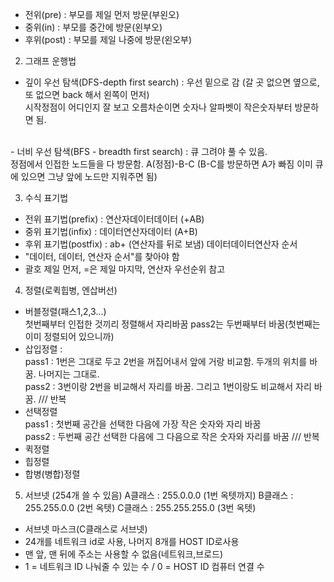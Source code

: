 - 전위(pre) : 부모를 제일 먼저 방문(부왼오)
- 중위(in) : 부모를 중간에 방문(왼부오)
- 후위(post) : 부모를 제일 나중에 방문(왼오부)


2. 그래프 운행법
- 깊이 우선 탐색(DFS-depth first search) : 우선 밑으로 감 (갈 곳 없으면 옆으로, 또 없으면 back 해서 왼쪽이 먼저) <br>시작정점이 어디인지 잘 보고 오름차순이면 숫자나 알파벳이 작은숫자부터 방문하면 됨.
<br> 
- 너비 우선 탐색(BFS - breadth first search) : 큐 그려야 풀 수 있음.
<br> 정점에서 인접한 노드들을 다 방문함. A(정점)-B-C (B-C를 방문하면 A가 빠짐 이미 큐에 있으면 그냥 앞에 노드만 지워주면 됨)

3. 수식 표기법
- 전위 표기법(prefix) : 연산자데이터데이터 (+AB)
- 중위 표기법(infix) : 데이터연산자데이터 (A+B)
- 후위 표기법(postfix) : ab+ (연산자를 뒤로 보냄) 데이터데이터연산자 순서
- "데이터, 데이터, 연산자 순서"를 찾아야 함
- 괄호 제일 먼저, =은 제일 마지막, 연산자 우선순위 참고

4. 정렬(로퀵힙병, 엔삽버선)
- 버블정렬(패스1,2,3...)
<br> 첫번째부터 인접한 것끼리 정렬해서 자리바꿈 pass2는 두번째부터 바꿈(첫번째는 이미 정렬되어 있으니까)
- 삽입정렬 : 
<br>pass1 : 1번은 그대로 두고 2번을 꺼집어내서 앞에 거랑 비교함. 두개의 위치를 바꿈. 나머지는 그대로.
<br>pass2 : 3번이랑 2번을 비교해서 자리를 바꿈. 그리고 1번이랑도 비교해서 자리 바꿈.  /// 반복
- 선택정렬
<br>pass1 : 첫번째 공간을 선택한 다음에 가장 작은 숫자와 자리 바꿈
<br>pass2 : 두번째 공간 선택한 다음에 그 다음으로 작은 숫자와 자리를 바꿈 /// 반복
- 퀵정렬
- 힙정렬
- 합병(병합)정렬

5. 서브넷 (254개 쓸 수 있음)
A클래스 : 255.0.0.0 (1번 옥텟까지)
B클래스 : 255.255.0.0 (2번 옥텟)
C클래스 : 255.255.255.0 (3번 옥텟)

- 서브넷 마스크(C클래스로 서브넷)
- 24개를 네트워크 id로 사용, 나머지 8개를 HOST ID로사용
- 맨 앞, 맨 뒤에 주소는 사용할 수 없음(네트워크,브로드)
- 1 = 네트워크 ID 나눠줄 수 있는 수 / 0 = HOST ID 컴퓨터 연결 수 
